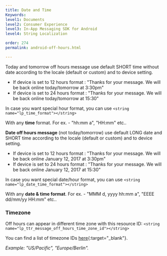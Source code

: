```yaml
---
title: Date and Time
Keywords:
level1: Documents
level2: Consumer Experience
level3: In-App Messaging SDK for Android
level4: String Localization

order: 274
permalink: android-off-hours.html

---
```


Today and tomorrow off hours message use default SHORT time without date according to the locale (default or custom) and to device setting.

- If device is set to 12 hours format :
  "Thanks for your message. We will be back online today/tomorrow at 3:30pm"
- If device is set to 24 hours format :
  "Thanks for your message. We will be back online today/tomorrow at 15:30"

In case you want special hour format, you can use 
```<string name="lp_time_format"></string>```

With any **time** format. For ex. - "hh:mm a", "HH:mm" etc..

**Date off hours message** (not today/tomorrow) use default LONG date and SHORT time according to the locale (default or custom) and to device setting.

- If device is set to 12 hours format :
  "Thanks for your message. We will be back online January 12, 2017 at 3:30pm"
- If device is set to 24 hours format :
  "Thanks for your message. We will be back online January 12, 2017 at 15:30"

In case you want special date/hour format, you can use 
```<string name="lp_date_time_format"></string>```

With any **date & time format**. For ex. - "MMM d, yyyy hh:mm a", "EEEE dd/mm/yy HH:mm" etc..

###  Timezone 

Off hours can appear in different time zone with this resource ID:
```<string name="lp_ttr_message_off_hours_time_zone_id"></string>```

You can find a list of timezone IDs [here](https://garygregory.wordpress.com/2013/06/18/what-are-the-java-timezone-ids/){:target="_blank"}.

*Example: "US/Pacific", "Europe/Berlin".*
